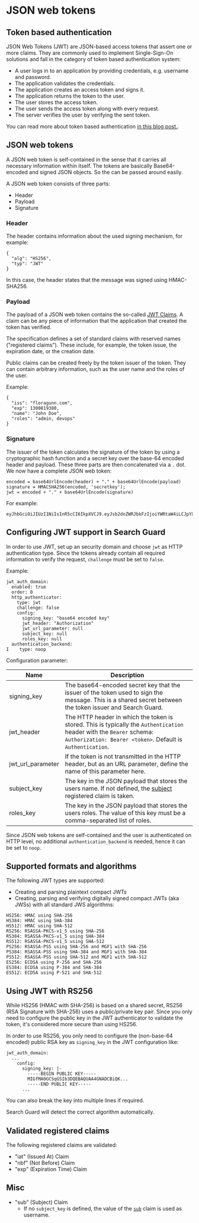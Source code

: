 <!---
Copryight 2016-2017 floragunn GmbH
-->

# JSON web tokens

## Token based authentication

JSON Web Tokens (JWT) are JSON-based access tokens that assert one or more claims. They are commonly used to implement Single-Sign-On solutions and fall in the category of token based authentication system:

* A user logs in to an application by providing credentials, e.g. username and password.
* The application validates the credentials.
* The application creates an access token and signs it.
* The application returns the token to the user.
* The user stores the access token.
* The user sends the access token along with every request.
* The server verifies the user by verifying the sent token.

You can read more about token based authentication [in this blog post.](https://scotch.io/tutorials/the-ins-and-outs-of-token-based-authentication).

## JSON web tokens

A JSON web token is self-contained in the sense that it carries all necessary information within itself. The tokens are basically Base64-encoded and signed JSON objects. So the can be passed around easily.

A JSON web token consists of three parts:

* Header
* Payload
* Signature

### Header

The header contains information about the used signing mechanism, for example:

```
{
  "alg": "HS256",
  "typ": "JWT"
}
```

In this case, the header states that the message was signed using HMAC-SHA256.

### Payload

The payload of a JSON web token contains the so-called [JWT Claims](http://self-issued.info/docs/draft-ietf-oauth-json-web-token.html#RegisteredClaimName). A claim can be any piece of information that the application that created the token has verified.

The specification defines a set of standard claims with reserved names ("registered claims"). These include, for example, the token issue, the expiration date, or the creation date.

Public claims can be created freely by the token issuer of the token.  They can contain arbitrary information, such as the user name and the roles of the user.

Example:

```
{
  "iss": "floragunn.com",
  "exp": 1300819380,
  "name": "John Doe",
  "roles": "admin, devops"
}
```
### Signature

The issuer of the token calculates the signature of the token by using a cryptographic hash function and a secret key over the base-64 encoded header and payload. These three parts are then concatenated via a `.` dot. We now have a complete JSON web token:


```
encoded = base64UrlEncode(header) + "." + base64UrlEncode(payload)
signature = HMACSHA256(encoded, 'secretkey');
jwt = encoded + "." + base64UrlEncode(signature)
```

For example:
```
eyJhbGciOiJIUzI1NiIsInR5cCI6IkpXVCJ9.eyJsb2dnZWRJbkFzIjoiYWRtaW4iLCJpYXQiOjE0MjI3Nzk2Mzh9.gzSraSYS8EXBxLN_oWnFSRgCzcmJmMjLiuyu5CSpyHI
```

## Configuring JWT support in Search Guard

In order to use JWT, set up an security domain and choose `jwt` as HTTP authentication type. Since the tokens already contain all required information to verify the request, `challenge` must be set to `false`.

Example:

```
jwt_auth_domain:
  enabled: true
  order: 0
  http_authenticator:
    type: jwt
    challenge: false
    config:
      signing_key: "base64 encoded key"
      jwt_header: "Authorization"
      jwt_url_parameter: null
      subject_key: null
      roles_key: null
  authentication_backend:
I    type: noop
```

Configuration parameter:

| Name | Description |
|---|---|
| signing_key | The base64-encoded secret key that the issuer of the token used to sign the message. This is a shared secret between the token issuer and Search Guard. |
| jwt\_header | The HTTP header in which the token is stored. This is typically the `Authentication` header with the `Bearer` schema: `Authorization: Bearer <token>`. Default is `Authentication`.|
| jwt\_url\_parameter | If the token is not transmitted in the HTTP header, but as an URL parameter, define the name of this parameter here. |
| subject_key | The key in the JSON payload that stores the users name. If not defined, the [subject](https://tools.ietf.org/html/rfc7519#section-4.1.2) registered claim is taken.|
| roles_key | The key in the JSON payload that stores the users roles. The value of this key must be a comma-separated list of roles. |

Since JSON web tokens are self-contained and the user is authenticated on HTTP level, no additional `authentication_backend` is needed, hence it can be set to `noop`.

## Supported formats and algorithms

The following JWT types are supported:

* Creating and parsing plaintext compact JWTs
* Creating, parsing and verifying digitally signed compact JWTs (aka JWSs) with all standard JWS algorithms:

```
HS256: HMAC using SHA-256
HS384: HMAC using SHA-384
HS512: HMAC using SHA-512
RS256: RSASSA-PKCS-v1_5 using SHA-256
RS384: RSASSA-PKCS-v1_5 using SHA-384
RS512: RSASSA-PKCS-v1_5 using SHA-512
PS256: RSASSA-PSS using SHA-256 and MGF1 with SHA-256
PS384: RSASSA-PSS using SHA-384 and MGF1 with SHA-384
PS512: RSASSA-PSS using SHA-512 and MGF1 with SHA-512
ES256: ECDSA using P-256 and SHA-256
ES384: ECDSA using P-384 and SHA-384
ES512: ECDSA using P-521 and SHA-512
```

## Using JWT with RS256

While HS256 (HMAC with SHA-256) is based on a shared secret, RS256 (RSA Signature with SHA-256) uses a public/private key pair. Since you only need to configure the public key in the JWT authenticator to validate the token, it's considered more secure than using HS256.

In order to use RS256, you only need to configure the (non-base-64 encoded) public RSA key as `signing_key` in the JWT configuration like:

```
jwt_auth_domain:
  ...
    config:
      signing_key: |-
        -----BEGIN PUBLIC KEY-----
        MIGfMA0GCSqGSIb3DQEBAQUAA4GNADCBiQK...
        -----END PUBLIC KEY-----
      ...
```

You can also break the key into multiple lines if required.

Search Guard will detect the correct algorithm automatically.

## Validated registered claims

The following registered claims are validated:

* "iat" (Issued At) Claim
* "nbf" (Not Before) Claim
* "exp" (Expiration Time) Claim

## Misc

* "sub" (Subject) Claim
  * If no `subject_key` is defined, the value of the [`sub`](https://tools.ietf.org/html/rfc7519#section-4.1.2) claim is used as username.